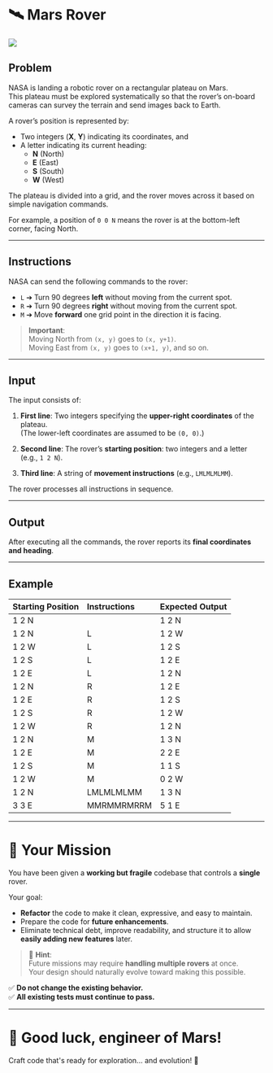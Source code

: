 # 🛰️ Mars Rover

![](kata.png)

## Problem

NASA is landing a robotic rover on a rectangular plateau on Mars.  
This plateau must be explored systematically so that the rover’s on-board cameras can survey the terrain and send images back to Earth.

A rover’s position is represented by:
- Two integers (**X**, **Y**) indicating its coordinates, and
- A letter indicating its current heading:
  - **N** (North)
  - **E** (East)
  - **S** (South)
  - **W** (West)

The plateau is divided into a grid, and the rover moves across it based on simple navigation commands.

For example, a position of `0 0 N` means the rover is at the bottom-left corner, facing North.

---

## Instructions

NASA can send the following commands to the rover:

- `L` ➔ Turn 90 degrees **left** without moving from the current spot.
- `R` ➔ Turn 90 degrees **right** without moving from the current spot.
- `M` ➔ Move **forward** one grid point in the direction it is facing.

> **Important**:  
> Moving North from `(x, y)` goes to `(x, y+1)`.  
> Moving East from `(x, y)` goes to `(x+1, y)`, and so on.

---

## Input

The input consists of:

1. **First line**: Two integers specifying the **upper-right coordinates** of the plateau.  
   (The lower-left coordinates are assumed to be `(0, 0)`.)

2. **Second line**: The rover’s **starting position**: two integers and a letter (e.g., `1 2 N`).

3. **Third line**: A string of **movement instructions** (e.g., `LMLMLMLMM`).

The rover processes all instructions in sequence.

---

## Output

After executing all the commands, the rover reports its **final coordinates and heading**.

---

## Example

| Starting Position | Instructions | Expected Output |
|:------------------|:-------------|:----------------|
| 1 2 N             |               | 1 2 N           |
| 1 2 N             | L             | 1 2 W           |
| 1 2 W             | L             | 1 2 S           |
| 1 2 S             | L             | 1 2 E           |
| 1 2 E             | L             | 1 2 N           |
| 1 2 N             | R             | 1 2 E           |
| 1 2 E             | R             | 1 2 S           |
| 1 2 S             | R             | 1 2 W           |
| 1 2 W             | R             | 1 2 N           |
| 1 2 N             | M             | 1 3 N           |
| 1 2 E             | M             | 2 2 E           |
| 1 2 S             | M             | 1 1 S           |
| 1 2 W             | M             | 0 2 W           |
| 1 2 N             | LMLMLMLMM     | 1 3 N           |
| 3 3 E             | MMRMMRMRRM    | 5 1 E           |

---

# 🎯 Your Mission

You have been given a **working but fragile** codebase that controls a **single** rover.

Your goal:
- **Refactor** the code to make it clean, expressive, and easy to maintain.
- Prepare the code for **future enhancements**.
- Eliminate technical debt, improve readability, and structure it to allow **easily adding new features** later.

> 🧠 **Hint**:  
> Future missions may require **handling multiple rovers** at once.  
> Your design should naturally evolve toward making this possible.

✅ **Do not change the existing behavior.**  
✅ **All existing tests must continue to pass.**

---

# 🌟 Good luck, engineer of Mars!  
Craft code that's ready for exploration... and evolution! 🚀
